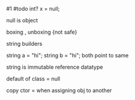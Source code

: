 #1 
#todo 
int? x = null;


null is object

boxing , unboxing {not safe}

string builders

string a = "hi";
string b = "hi";
	both point to same

string is immutable reference datatype

default of class = null

copy ctor = when assigning obj to another


